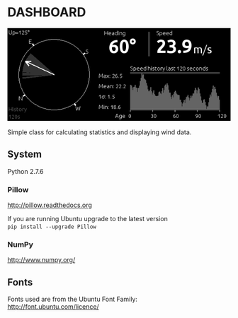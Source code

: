 # DASHBOARD
![Example image](sample.png)

Simple class for calculating statistics and displaying wind data.

## System
Python 2.7.6

### Pillow
http://pillow.readthedocs.org

If you are running Ubuntu upgrade to the latest version <br>
<code>pip install --upgrade Pillow</code>

### NumPy
http://www.numpy.org/

## Fonts
Fonts used are from the Ubuntu Font Family:<br>
http://font.ubuntu.com/licence/
